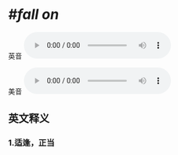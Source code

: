 # ***\#fall on*** 
英音
<audio src="./media/fall on1_AAC.aac" controls="controls"></audio>

美音
<audio src="./media/fall on2_AAC.aac" controls="controls"></audio>



  

英文释义
---
### 1.**适逢，正当**  


